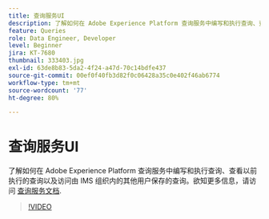 ```yaml
---
title: 查询服务UI
description: 了解如何在 Adobe Experience Platform 查询服务中编写和执行查询、查看以前执行的查询以及访问由 IMS 组织内的其他用户保存的查询。
feature: Queries
role: Data Engineer, Developer
level: Beginner
jira: KT-7680
thumbnail: 333403.jpg
exl-id: 63de8b83-5da2-4f24-a47d-70c14bdfe437
source-git-commit: 00ef0f40fb3d82f0c06428a35c0e402f46ab6774
workflow-type: tm+mt
source-wordcount: '77'
ht-degree: 80%

---
```


# 查询服务UI

了解如何在 Adobe Experience Platform 查询服务中编写和执行查询、查看以前执行的查询以及访问由 IMS 组织内的其他用户保存的查询。欲知更多信息，请访问 [查询服务文档](https://experienceleague.adobe.com/docs/experience-platform/query/home.html?lang=zh-Hans).

>[!VIDEO](https://video.tv.adobe.com/v/333403?learn=on)
